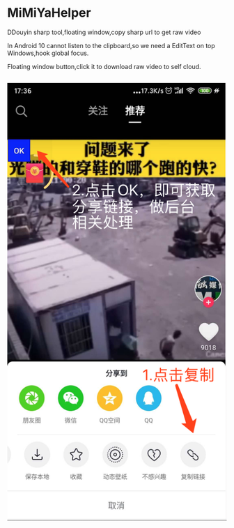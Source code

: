 # MiMiYaHelper
DDouyin sharp tool,floating window,copy sharp url to get raw video



In Android 10 cannot listen to the clipboard,so we need a EditText on top Windows,hook global focus. 

Floating window button,click it to download raw video to self cloud.


##

![](./snapshoot/WX20200517-173855@2x.png)